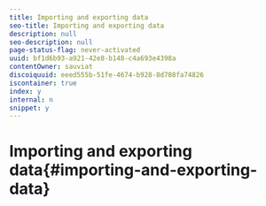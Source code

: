 ```yaml
---
title: Importing and exporting data
seo-title: Importing and exporting data
description: null
seo-description: null
page-status-flag: never-activated
uuid: bf1d6b93-a921-42e8-b148-c4a693e4398a
contentOwner: sauviat
discoiquuid: eeed555b-51fe-4674-b928-8d708fa74826
iscontainer: true
index: y
internal: n
snippet: y
---
```


# Importing and exporting data{#importing-and-exporting-data}

